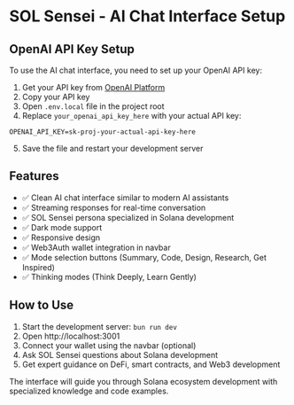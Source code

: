 # SOL Sensei - AI Chat Interface Setup

## OpenAI API Key Setup

To use the AI chat interface, you need to set up your OpenAI API key:

1. Get your API key from [OpenAI Platform](https://platform.openai.com/api-keys)
2. Copy your API key
3. Open `.env.local` file in the project root
4. Replace `your_openai_api_key_here` with your actual API key:

```
OPENAI_API_KEY=sk-proj-your-actual-api-key-here
```

5. Save the file and restart your development server

## Features

- ✅ Clean AI chat interface similar to modern AI assistants
- ✅ Streaming responses for real-time conversation
- ✅ SOL Sensei persona specialized in Solana development
- ✅ Dark mode support
- ✅ Responsive design
- ✅ Web3Auth wallet integration in navbar
- ✅ Mode selection buttons (Summary, Code, Design, Research, Get Inspired)
- ✅ Thinking modes (Think Deeply, Learn Gently)

## How to Use

1. Start the development server: `bun run dev`
2. Open http://localhost:3001
3. Connect your wallet using the navbar (optional)
4. Ask SOL Sensei questions about Solana development
5. Get expert guidance on DeFi, smart contracts, and Web3 development

The interface will guide you through Solana ecosystem development with specialized knowledge and code examples.
